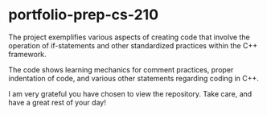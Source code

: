 # portfolio-prep-cs-210
The project exemplifies various aspects of creating code that involve the operation of if-statements and other standardized practices within the C++ framework.

The code shows learning mechanics for comment practices, proper indentation of code, and various other statements regarding coding in C++.

I am very grateful you have chosen to view the repository. Take care, and have a great rest of your day!
